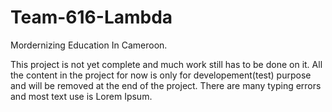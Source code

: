 # Team-616-Lambda
Mordernizing Education In Cameroon. 

This project is not yet complete and much work still has to be done on it.
All the content in the project for now is only for developement(test) purpose and will be removed at the end of the project.
There are many typing errors and most text use is Lorem Ipsum.
